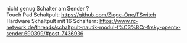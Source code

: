 nicht genug Schalter am Sender ?  
Touch Pad Schaltpult: https://github.com/Ziege-One/TSwitch  
Hardware Schaltpult mit 16 Schaltern: https://www.rc-network.de/threads/schaltpult-nautik-modul-f%C3%BCr-frsky-opentx-sender.690399/#post-7436936  



